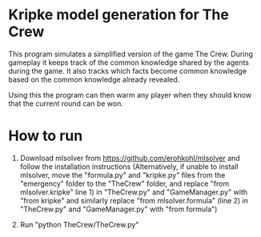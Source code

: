 # Kripke model generation for The Crew

This program simulates a simplified version of the game The Crew. During gameplay it keeps track of the common knowledge shared by the agents during the game. It also tracks which facts become common knowledge based on the common knowledge already revealed.

Using this the program can then warm any player when they should know that the current round can be won.

# How to run

1. Download mlsolver from https://github.com/erohkohl/mlsolver and follow the installation instructions (Alternatively, if unable to install mlsolver, move the "formula.py" and "kripke.py" files from the "emergency" folder to the "TheCrew" folder, and replace "from mlsolver.kripke" line 1) in "TheCrew.py" and "GameManager.py" with "from kripke" and similarly replace "from mlsolver.formula" (line 2) in "TheCrew.py" and "GameManager.py" with "from formula")

2. Run "python TheCrew/TheCrew.py"

